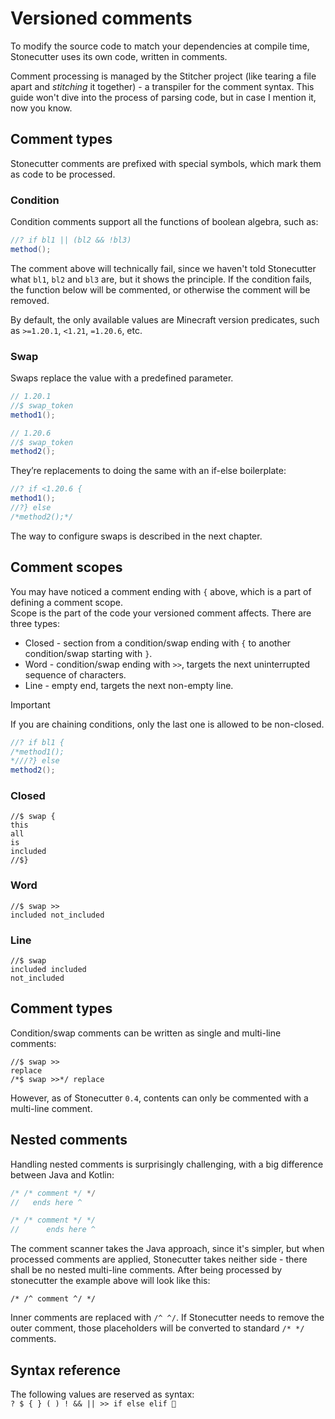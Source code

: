 # Versioned comments
To modify the source code to match your dependencies at compile time, 
Stonecutter uses its own code, written in comments.

Comment processing is managed by the Stitcher project (like tearing a file apart and *stitching* it together) - a transpiler for the comment syntax.
This guide won't dive into the process of parsing code, but in case I mention it, now you know.

## Comment types
Stonecutter comments are prefixed with special symbols, which mark them as code to be processed.

### Condition
Condition comments support all the functions of boolean algebra, such as:
```java
//? if bl1 || (bl2 && !bl3)
method();
```
The comment above will technically fail, since we haven't told Stonecutter what `bl1`, `bl2` and `bl3` are, 
but it shows the principle. If the condition fails, the function below will be commented, or otherwise the comment will be removed.

By default, the only available values are Minecraft version predicates, such as `>=1.20.1`, `<1.21`, `=1.20.6`, etc.

### Swap
Swaps replace the value with a predefined parameter.
```java
// 1.20.1
//$ swap_token
method1();

// 1.20.6
//$ swap_token
method2();
```
They’re replacements to doing the same with an if-else boilerplate:
```java
//? if <1.20.6 {
method1();
//?} else
/*method2();*/
```

The way to configure swaps is described in the next chapter.

## Comment scopes
You may have noticed a comment ending with `{` above, which is a part of defining a comment scope.  
Scope is the part of the code your versioned comment affects.
There are three types:
- Closed - section from a condition/swap ending with `{` to another condition/swap starting with `}`.
- Word - condition/swap ending with `>>`, targets the next uninterrupted sequence of characters.
- Line - empty end, targets the next non-empty line.

> [!IMPORTANT]
> If you are chaining conditions, only the last one is allowed to be non-closed.
> ```java
> //? if bl1 {
> /*method1();
> *///?} else
> method2();
> ```

### Closed
```
//$ swap {
this
all
is
included
//$}
```

### Word
```
//$ swap >>
included not_included
```

### Line
```
//$ swap
included included
not_included
```

## Comment types
Condition/swap comments can be written as single and multi-line comments:
``` 
//$ swap >>
replace
/*$ swap >>*/ replace
```
However, as of Stonecutter `0.4`, contents can only be commented with a multi-line comment.

## Nested comments
Handling nested comments is surprisingly challenging, with a big difference between Java and Kotlin:
```java
/* /* comment */ */
//   ends here ^
```

```kotlin
/* /* comment */ */
//      ends here ^
```
The comment scanner takes the Java approach, since it's simpler, 
but when processed comments are applied, Stonecutter takes neither side - there shall be no nested multi-line comments.
After being processed by stonecutter the example above will look like this:
```
/* /^ comment ^/ */
```
Inner comments are replaced with `/^ ^/`. If Stonecutter needs to remove the outer comment, 
those placeholders will be converted to standard `/* */` comments.

## Syntax reference
The following values are reserved as syntax:  
`? $ { } ( ) ! && || >> if else elif 🍌`